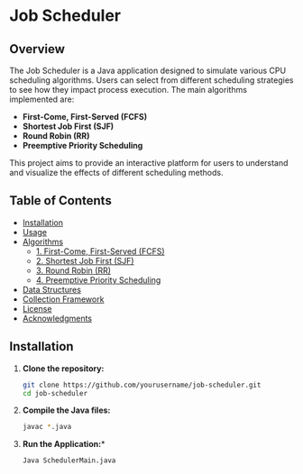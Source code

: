 # Job Scheduler

## Overview

The Job Scheduler is a Java application designed to simulate various CPU scheduling algorithms. Users can select from different scheduling strategies to see how they impact process execution. The main algorithms implemented are:

- **First-Come, First-Served (FCFS)**
- **Shortest Job First (SJF)**
- **Round Robin (RR)**
- **Preemptive Priority Scheduling**

This project aims to provide an interactive platform for users to understand and visualize the effects of different scheduling methods.

## Table of Contents

- [Installation](#installation)
- [Usage](#usage)
- [Algorithms](#algorithms)
  - [1. First-Come, First-Served (FCFS)](#1-first-come-first-served-fcfs)
  - [2. Shortest Job First (SJF)](#2-shortest-job-first-sjf)
  - [3. Round Robin (RR)](#3-round-robin-rr)
  - [4. Preemptive Priority Scheduling](#4-preemptive-priority-scheduling)
- [Data Structures](#data-structures)
- [Collection Framework](#collection-framework)
- [License](#license)
- [Acknowledgments](#acknowledgments)

## Installation

1. **Clone the repository:**
   ```bash
   git clone https://github.com/yourusername/job-scheduler.git
   cd job-scheduler
2. **Compile the Java files:**
   ```bash
   javac *.java
3. **Run the Application:***
   ```bash
   Java SchedulerMain.java

